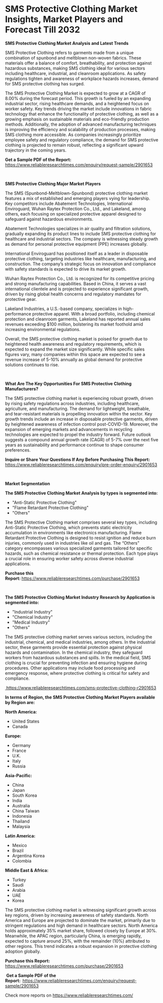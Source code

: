 <p><h1>SMS Protective Clothing Market Insights, Market Players and Forecast Till 2032</h1></p><p><strong>SMS Protective Clothing Market Analysis and Latest Trends</strong></p>
<p><p>SMS Protective Clothing refers to garments made from a unique combination of spunbond and meltblown non-woven fabrics. These materials offer a balance of comfort, breathability, and protection against hazardous substances, making SMS clothing ideal for various sectors including healthcare, industrial, and cleanroom applications. As safety regulations tighten and awareness of workplace hazards increases, demand for SMS protective clothing has surged.</p><p>The SMS Protective Clothing Market is expected to grow at a CAGR of 8.00% during the forecast period. This growth is fueled by an expanding industrial sector, rising healthcare demands, and a heightened focus on worker safety. Key trends driving the market include innovations in fabric technology that enhance the functionality of protective clothing, as well as a growing emphasis on sustainable materials and eco-friendly production methods. Additionally, the adoption of advanced manufacturing techniques is improving the efficiency and scalability of production processes, making SMS clothing more accessible. As companies increasingly prioritize employee safety and regulatory compliance, the demand for SMS protective clothing is projected to remain robust, reflecting a significant upward trajectory in the coming years.</p></p>
<p><strong>Get a Sample PDF of the Report:&nbsp;</strong> <a href="https://www.reliableresearchtimes.com/enquiry/request-sample/2901653?utm_campaign=3363&utm_medium=2&utm_source=Github&utm_content=ia&utm_term=16032025&utm_id=sms-protective-clothing">https://www.reliableresearchtimes.com/enquiry/request-sample/2901653</a></p>
<p>&nbsp;</p>
<p><strong>SMS Protective Clothing Major Market Players</strong></p>
<p><p>The SMS (Spunbond-Meltblown-Spunbond) protective clothing market features a mix of established and emerging players vying for leadership. Key competitors include Abatement Technologies, International Enviroguard, Wuhan Raytex Protection Co., Ltd., and Lakeland, among others, each focusing on specialized protective apparel designed to safeguard against hazardous environments.</p><p>Abatement Technologies specializes in air quality and filtration solutions, gradually expanding its product lines to include SMS protective clothing for healthcare and industrial sectors. The company is witnessing steady growth as demand for personal protective equipment (PPE) increases globally.</p><p>International Enviroguard has positioned itself as a leader in disposable protective clothing, targeting industries like healthcare, manufacturing, and construction. The company’s strategic focus on innovation and compliance with safety standards is expected to drive its market growth. </p><p>Wuhan Raytex Protection Co., Ltd. is recognized for its competitive pricing and strong manufacturing capabilities. Based in China, it serves a vast international clientele and is projected to experience significant growth, driven by rising global health concerns and regulatory mandates for protective gear.</p><p>Lakeland Industries, a U.S.-based company, specializes in high-performance protective apparel. With a broad portfolio, including chemical protection and cleanroom garments, Lakeland has reported annual sales revenues exceeding $100 million, bolstering its market foothold amid increasing environmental regulations.</p><p>Overall, the SMS protective clothing market is poised for growth due to heightened health awareness and regulatory requirements, which is expected to expand the market size significantly. While specific sales figures vary, many companies within this space are expected to see a revenue increase of 5-10% annually as global demand for protective solutions continues to rise.</p></p>
<p>&nbsp;</p>
<p><strong>What Are The Key Opportunities For SMS Protective Clothing Manufacturers?</strong></p>
<p><p>The SMS protective clothing market is experiencing robust growth, driven by rising safety regulations across industries, including healthcare, agriculture, and manufacturing. The demand for lightweight, breathable, and tear-resistant materials is propelling innovation within the sector. Key growth trends include an increase in disposable protective garments, driven by heightened awareness of infection control post-COVID-19. Moreover, the expansion of emerging markets and advancements in recycling technologies are expected to propel the industry forward. Future outlook suggests a compound annual growth rate (CAGR) of 5-7% over the next five years as sustainability and performance continue to shape consumer preferences.</p></p>
<p><strong>Inquire or Share Your Questions If Any Before Purchasing This Report:</strong> <a href="https://www.reliableresearchtimes.com/enquiry/pre-order-enquiry/2901653?utm_campaign=3363&utm_medium=2&utm_source=Github&utm_content=ia&utm_term=16032025&utm_id=sms-protective-clothing">https://www.reliableresearchtimes.com/enquiry/pre-order-enquiry/2901653</a></p>
<p>&nbsp;</p>
<p><strong>Market Segmentation</strong></p>
<p><strong>The SMS Protective Clothing Market Analysis by types is segmented into:</strong></p>
<p><ul><li>"Anti-Static Protective Clothing"</li><li>"Flame Retardant Protective Clothing"</li><li>"Others"</li></ul></p>
<p><p>The SMS Protective Clothing market comprises several key types, including Anti-Static Protective Clothing, which prevents static electricity accumulation in environments like electronics manufacturing. Flame Retardant Protective Clothing is designed to resist ignition and reduce burn injuries, commonly used in industries like oil and gas. The “Others” category encompasses various specialized garments tailored for specific hazards, such as chemical resistance or thermal protection. Each type plays a crucial role in ensuring worker safety across diverse industrial applications.</p></p>
<p><strong>Purchase this Report:&nbsp;</strong><a href="https://www.reliableresearchtimes.com/purchase/2901653?utm_campaign=3363&utm_medium=2&utm_source=Github&utm_content=ia&utm_term=16032025&utm_id=sms-protective-clothing">https://www.reliableresearchtimes.com/purchase/2901653</a></p>
<p>&nbsp;</p>
<p><strong>The SMS Protective Clothing Market Industry Research by Application is segmented into:</strong></p>
<p><ul><li>"Industrial Industry"</li><li>"Chemical Industry"</li><li>"Medical Industry"</li><li>"Others"</li></ul></p>
<p><p>The SMS protective clothing market serves various sectors, including the industrial, chemical, and medical industries, among others. In the industrial sector, these garments provide essential protection against physical hazards and contamination. In the chemical industry, they safeguard workers from hazardous substances and spills. In the medical field, SMS clothing is crucial for preventing infection and ensuring hygiene during procedures. Other applications may include food processing and emergency response, where protective clothing is critical for safety and compliance.</p></p>
<p><a href="https://www.reliableresearchtimes.com/sms-protective-clothing-r2901653?utm_campaign=3363&utm_medium=2&utm_source=Github&utm_content=ia&utm_term=16032025&utm_id=sms-protective-clothing">&nbsp;https://www.reliableresearchtimes.com/sms-protective-clothing-r2901653</a></p>
<p><strong>In terms of Region, the SMS Protective Clothing Market Players available by Region are:</strong></p>
<p>
    <p> <strong> North America: </strong>
        <ul>
            <li>United States</li>
            <li>Canada</li>
        </ul>
        </p> 
    <p> <strong> Europe: </strong>
        <ul>
            <li>Germany</li>
            <li>France</li>
            <li>U.K.</li>
            <li>Italy</li>
            <li>Russia</li>
        </ul>
        </p> 
    <p> <strong> Asia-Pacific: </strong>
        <ul>
            <li>China</li>
            <li>Japan</li>
            <li>South Korea</li>
            <li>India</li>
            <li>Australia</li>
            <li>China Taiwan</li>
            <li>Indonesia</li>
            <li>Thailand</li>
            <li>Malaysia</li>
        </ul>
        </p> 
    <p> <strong> Latin America: </strong>
        <ul>
            <li>Mexico</li>
            <li>Brazil</li>
            <li>Argentina Korea</li>
            <li>Colombia</li>
        </ul>
        </p> 
    <p> <strong> Middle East & Africa: </strong>
        <ul>
            <li>Turkey</li>
            <li>Saudi</li>
            <li>Arabia</li>
            <li>UAE</li>
            <li>Korea</li>
        </ul>
    </p>
    </p>
<p><p>The SMS protective clothing market is witnessing significant growth across key regions, driven by increasing awareness of safety standards. North America and Europe are projected to dominate the market, primarily due to stringent regulations and high demand in healthcare sectors. North America holds approximately 35% market share, followed closely by Europe at 30%. Meanwhile, the APAC region, particularly China, is emerging rapidly, expected to capture around 25%, with the remainder (10%) attributed to other regions. This trend indicates a robust expansion in protective clothing adoption globally.</p></p>
<p><strong>Purchase this Report: </strong><a href="https://www.reliableresearchtimes.com/purchase/2901653?utm_campaign=3363&utm_medium=2&utm_source=Github&utm_content=ia&utm_term=16032025&utm_id=sms-protective-clothing">https://www.reliableresearchtimes.com/purchase/2901653</a></p>
<p>&nbsp;<strong>Get a Sample PDF of the Report:&nbsp;&nbsp;</strong><a href="https://www.reliableresearchtimes.com/enquiry/request-sample/2901653?utm_campaign=3363&utm_medium=2&utm_source=Github&utm_content=ia&utm_term=16032025&utm_id=sms-protective-clothing">https://www.reliableresearchtimes.com/enquiry/request-sample/2901653</a></p>
<p><strong></strong></p>
<p>Check more reports on <a href="https://www.reliableresearchtimes.com/?utm_campaign=3363&utm_medium=2&utm_source=Github&utm_content=ia&utm_term=16032025&utm_id=sms-protective-clothing">https://www.reliableresearchtimes.com/</a></p>